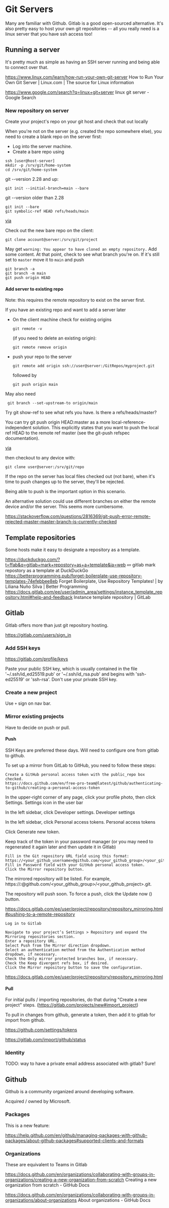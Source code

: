 # Git Servers

Many are familiar with Github. Gitlab is a good open-sourced alternative. It's also pretty easy to host your own git repositories -- all you really need is a linux server that you have ssh access too!

## Running a server

It's pretty much as simple as having an SSH server running and being able to connect over that.

https://www.linux.com/learn/how-run-your-own-git-server
How to Run Your Own Git Server | Linux.com | The source for Linux information

https://www.google.com/search?q=linux+git+server
linux git server - Google Search

### New repository on server

Create your project's repo on your git host and check that out locally

When you're not on the server (e.g. created the repo somewhere else), you need to create a blank repo on the server first:

- Log into the server machine.
- Create a bare repo using

```
ssh [user@host-server]
mkdir -p /srv/git/home-system
cd /srv/git/home-system
```

git --version 2.28 and up:

    git init --initial-branch=main --bare

git --version older than 2.28

    git init --bare
    git symbolic-ref HEAD refs/heads/main

[via](https://stackoverflow.com/questions/42871542/how-can-i-create-a-git-repository-with-the-default-branch-name-other-than-maste)

Check out the new bare repo on the client:

    git clone account@server:/srv/git/project

May get `warning: You appear to have cloned an empty repository.`
Add some content. At that point, check to see what branch you're on. If it's still set to `master` move it to `main` and push

    git branch -a
    git branch -m main
    git push origin HEAD

#### Add server to existing repo

Note: this requires the remote repository to exist on the server first. 

If you have an existing repo and want to add a server later

- On the client machine check for existing origins

      git remote -v

  (if you need to delete an existing origin):

      git remote remove origin

- push your repo to the server

      git remote add origin ssh://user@server:/GitRepos/myproject.git

  followed by

      git push origin main

May also need

     git branch --set-upstream-to origin/main

Try git show-ref to see what refs you have. Is there a refs/heads/master?

You can try git push origin HEAD:master as a more local-reference-independent solution. This explicitly states that you want to push the local ref HEAD to the remote ref master (see the git-push refspec documentation).

[via](https://stackoverflow.com/questions/4181861/message-src-refspec-master-does-not-match-any-when-pushing-commits-in-git)

then checkout to any device with:

    git clone user@server:/srv/git/repo

If the repo on the server has local files checked out (not bare), when it's time to push changes up to the server, they'll be rejected.

Being able to push is the important option in this scenario.

An alternative solution could use different branches on either the remote device and/or the server. This seems more cumbersome.

https://stackoverflow.com/questions/2816369/git-push-error-remote-rejected-master-master-branch-is-currently-checked

## Template repositories

Some hosts make it easy to designate a repository as a template. 

https://duckduckgo.com/?t=ffab&q=gitlab+mark+repostory+as+a+template&ia=web
💤 gitlab mark repostory as a template at DuckDuckGo
https://betterprogramming.pub/forget-boilerplate-use-repository-templates-74efebbee8eb
Forget Boilerplate, Use Repository Templates! | by Liliana Nuño Silva | Better Programming
https://docs.gitlab.com/ee/user/admin_area/settings/instance_template_repository.html#help-and-feedback
Instance template repository | GitLab



## Gitlab

Gitlab offers more than just git repository hosting.

https://gitlab.com/users/sign_in

### Add SSH keys

https://gitlab.com/profile/keys

Paste your public SSH key, which is usually contained in the file '~/.ssh/id_ed25519.pub' or '~/.ssh/id_rsa.pub' and begins with 'ssh-ed25519' or 'ssh-rsa'. Don't use your private SSH key.


### Create a new project

Use `+` sign on nav bar.


### Mirror existing projects

Have to decide on push or pull. 

#### Push

SSH Keys are preferred these days. Will need to configure one from gitlab to github. 


To set up a mirror from GitLab to GitHub, you need to follow these steps:

    Create a GitHub personal access token with the public_repo box checked.
    https://docs.github.com/en/free-pro-team@latest/github/authenticating-to-github/creating-a-personal-access-token
    
    

In the upper-right corner of any page, click your profile photo, then click Settings.
Settings icon in the user bar

In the left sidebar, click Developer settings.
Developer settings

In the left sidebar, click Personal access tokens.
Personal access tokens

Click Generate new token. 

Keep track of the token in your password manager (or you may need to regenerated it again later and then update it in Gitlab)


    Fill in the Git repository URL field using this format: https://<your_github_username>@github.com/<your_github_group>/<your_github_project>.git.
    Fill in Password field with your GitHub personal access token.
    Click the Mirror repository button. 

The mirrored repository will be listed. For example, https://*****:*****@github.com/<your_github_group>/<your_github_project>.git.

The repository will push soon. To force a push, click the Update now () button. 

https://docs.gitlab.com/ee/user/project/repository/repository_mirroring.html#pushing-to-a-remote-repository


    Log in to Gitlab

    Navigate to your project’s Settings > Repository and expand the Mirroring repositories section.
    Enter a repository URL.
    Select Push from the Mirror direction dropdown.
    Select an authentication method from the Authentication method dropdown, if necessary.
    Check the Only mirror protected branches box, if necessary.
    Check the Keep divergent refs box, if desired.
    Click the Mirror repository button to save the configuration. 

https://docs.gitlab.com/ee/user/project/repository/repository_mirroring.html


#### Pull

For initial pulls / importing repositories, do that during "Create a new project" steps. (https://gitlab.com/projects/new#import_project)

To pull in changes from github, generate a token, then add it to gitlab for import from github. 

https://github.com/settings/tokens

https://gitlab.com/import/github/status


### Identity

TODO:
way to have a private email address associated with gitlab?
Sure! 


## Github

Github is a community organized around developing software. 

Acquired / owned by Microsoft. 

### Packages

This is a new feature:

https://help.github.com/en/github/managing-packages-with-github-packages/about-github-packages#supported-clients-and-formats

### Organizations

These are equivalent to Teams in Gitlab

https://docs.github.com/en/organizations/collaborating-with-groups-in-organizations/creating-a-new-organization-from-scratch
Creating a new organization from scratch - GitHub Docs

https://docs.github.com/en/organizations/collaborating-with-groups-in-organizations/about-organizations
About organizations - GitHub Docs

